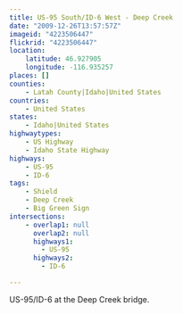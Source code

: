 ```yaml
---
title: US-95 South/ID-6 West - Deep Creek
date: "2009-12-26T13:57:57Z"
imageid: "4223506447"
flickrid: "4223506447"
location:
    latitude: 46.927905
    longitude: -116.935257
places: []
counties:
    - Latah County|Idaho|United States
countries:
    - United States
states:
    - Idaho|United States
highwaytypes:
    - US Highway
    - Idaho State Highway
highways:
    - US-95
    - ID-6
tags:
    - Shield
    - Deep Creek
    - Big Green Sign
intersections:
    - overlap1: null
      overlap2: null
      highways1:
        - US-95
      highways2:
        - ID-6

---
```

US-95/ID-6 at the Deep Creek bridge.